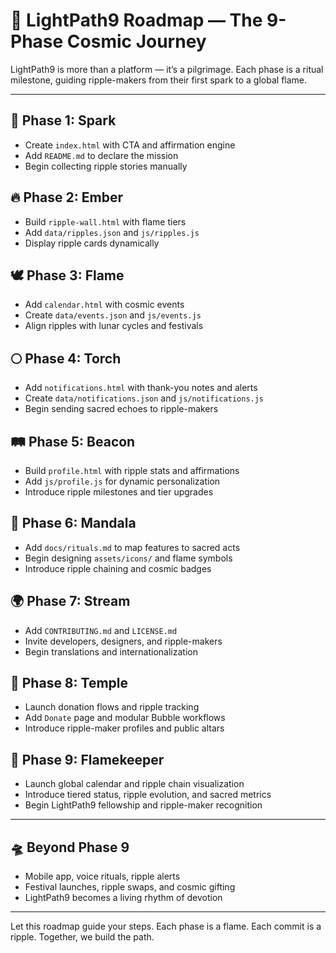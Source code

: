 # 🔭 LightPath9 Roadmap — The 9-Phase Cosmic Journey

LightPath9 is more than a platform — it’s a pilgrimage. Each phase is a ritual milestone, guiding ripple-makers from their first spark to a global flame.

---

## 🌱 Phase 1: Spark
- Create `index.html` with CTA and affirmation engine  
- Add `README.md` to declare the mission  
- Begin collecting ripple stories manually

## 🔥 Phase 2: Ember
- Build `ripple-wall.html` with flame tiers  
- Add `data/ripples.json` and `js/ripples.js`  
- Display ripple cards dynamically

## 🕊️ Phase 3: Flame
- Add `calendar.html` with cosmic events  
- Create `data/events.json` and `js/events.js`  
- Align ripples with lunar cycles and festivals

## 🌕 Phase 4: Torch
- Add `notifications.html` with thank-you notes and alerts  
- Create `data/notifications.json` and `js/notifications.js`  
- Begin sending sacred echoes to ripple-makers

## 🛤️ Phase 5: Beacon
- Build `profile.html` with ripple stats and affirmations  
- Add `js/profile.js` for dynamic personalization  
- Introduce ripple milestones and tier upgrades

## 🧬 Phase 6: Mandala
- Add `docs/rituals.md` to map features to sacred acts  
- Begin designing `assets/icons/` and flame symbols  
- Introduce ripple chaining and cosmic badges

## 🌍 Phase 7: Stream
- Add `CONTRIBUTING.md` and `LICENSE.md`  
- Invite developers, designers, and ripple-makers  
- Begin translations and internationalization

## 🧘 Phase 8: Temple
- Launch donation flows and ripple tracking  
- Add `Donate` page and modular Bubble workflows  
- Introduce ripple-maker profiles and public altars

## 🔱 Phase 9: Flamekeeper
- Launch global calendar and ripple chain visualization  
- Introduce tiered status, ripple evolution, and sacred metrics  
- Begin LightPath9 fellowship and ripple-maker recognition

---

## 🛸 Beyond Phase 9
- Mobile app, voice rituals, ripple alerts  
- Festival launches, ripple swaps, and cosmic gifting  
- LightPath9 becomes a living rhythm of devotion

---

Let this roadmap guide your steps. Each phase is a flame. Each commit is a ripple. Together, we build the path.
